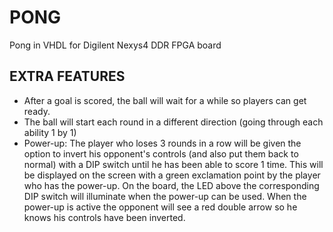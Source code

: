 # PONG
Pong in VHDL for Digilent Nexys4 DDR FPGA board

## EXTRA FEATURES   
- After a goal is scored, the ball will wait for a while so players can get ready.    
- The ball will start each round in a different direction (going through each ability 1 by 1) 
- Power-up: The player who loses 3 rounds in a row will be given the option to invert his opponent's controls (and also put them back to normal) with a DIP switch until he has been able to score 1 time. This will be displayed on the screen with a green exclamation point by the player who has the power-up. On the board, the LED above the corresponding DIP switch will illuminate when the power-up can be used. When the power-up is active the opponent will see a red double arrow so he knows his controls have been inverted.